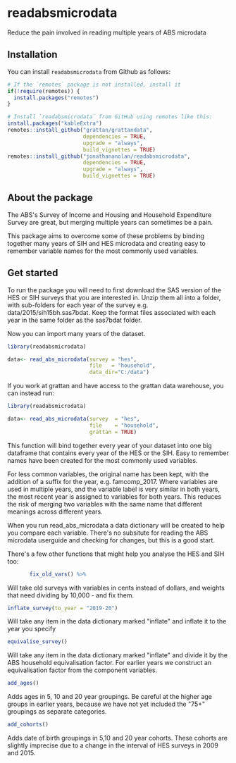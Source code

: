 # readabsmicrodata

Reduce the pain involved in reading multiple years of ABS microdata


## Installation

You can install `readabsmicrodata` from Github as follows:

``` r
# If the `remotes` package is not installed, install it
if(!require(remotes)) {
  install.packages("remotes")
}

# Install `readabsmicrodata` from GitHub using remotes like this:		
install.packages("kableExtra")
remotes::install_github("grattan/grattandata",
                        dependencies = TRUE, 
                        upgrade = "always", 
                        build_vignettes = TRUE)
remotes::install_github("jonathananolan/readabsmicrodata",
                        dependencies = TRUE, 
                        upgrade = "always", 
                        build_vignettes = TRUE)

```

## About the package
The ABS's Survey of Income and Housing and Household Expenditure Survey are great, but merging multiple years can sometimes be a pain.

This package aims to overcome some of these problems by binding together many years of SIH and HES microdata and creating easy to remember variable names for the most commonly used variables. 

## Get started

To run the package you will need to first download the SAS version of the HES or SIH surveys that you are interested in. Unzip them all into a folder, with sub-folders for each year of the survey e.g. data/2015/sih15bh.sas7bdat. Keep the format files associated with each year in the same folder as the sas7bdat folder. 

Now you can import many years of the dataset.

``` r
library(readabsmicrodata)

data<- read_abs_microdata(survey = "hes",
						  file   = "household",
						  data_dir="C:/data")

```

If you work at grattan and have access to the grattan data warehouse, you can instead run: 

``` r
library(readabsmicrodata)

data<- read_abs_microdata(survey  = "hes",
						  file    = "household",
						  grattan = TRUE)

```

This function will bind together every year of your dataset into one big dataframe that contains every year of the HES or the SIH. Easy to remember names have been created for the most commonly used variables. 

For less common variables, the original name has been kept, with the addition of a suffix for the year, e.g. famcomp_2017. Where variables are used in multiple years, and the variable label is very similar in both years, the most recent year is assigned to variables for both years. This reduces the risk of merging two variables with the same name that different meanings across different years. 

When you run read_abs_microdata a data dictionary will be created to help you compare each variable. There's no subsitute for reading the ABS microdata userguide and checking for changes, but this is a good start. 


There's a few other functions that might help you analyse the HES and SIH too: 

``` r
       fix_old_vars() %>%    
```

Will take old surveys with variables in cents instead of dollars, and weights that need dividing by 10,000 - and fix them. 

``` r
inflate_survey(to_year = "2019-20")
```
Will take any item in the data dictionary marked "inflate" and inflate it to the year you specify

``` r
equivalise_survey()
```
Will take any item in the data dictionary marked "inflate" and divide it by the ABS household equivalisation factor. For earlier years we construct an equivalisation factor from the component variables. 

``` r
add_ages()
```

Adds ages in 5, 10 and 20 year groupings. Be careful at the higher age groups in earlier years, because we have not yet included the "75+" groupings as separate categories. 

``` r
add_cohorts()
```

Adds date of birth groupings in 5,10 and 20 year cohorts. These cohorts are slightly imprecise due to a change in the interval of HES surveys in 2009 and 2015. 
